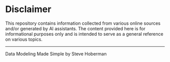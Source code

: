 # Disclaimer
This repository contains information collected from various online sources and/or generated by AI assistants. The content provided here is for informational purposes only and is intended to serve as a general reference on various topics.

---

Data Modeling Made Simple by Steve Hoberman
